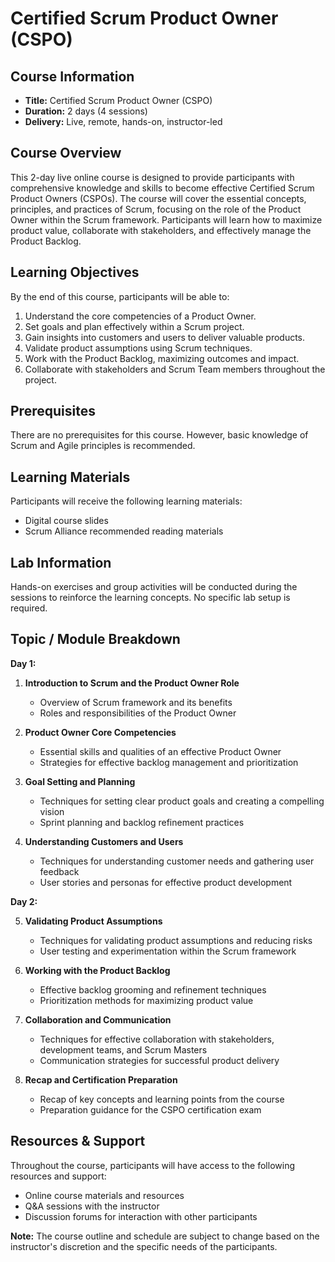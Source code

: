 # Certified Scrum Product Owner (CSPO)

## Course Information

- **Title:** Certified Scrum Product Owner (CSPO)
- **Duration:** 2 days (4 sessions)
- **Delivery:** Live, remote, hands-on, instructor-led

## Course Overview

This 2-day live online course is designed to provide participants with comprehensive knowledge and skills to become effective Certified Scrum Product Owners (CSPOs). The course will cover the essential concepts, principles, and practices of Scrum, focusing on the role of the Product Owner within the Scrum framework. Participants will learn how to maximize product value, collaborate with stakeholders, and effectively manage the Product Backlog.

## Learning Objectives

By the end of this course, participants will be able to:

1. Understand the core competencies of a Product Owner.
2. Set goals and plan effectively within a Scrum project.
3. Gain insights into customers and users to deliver valuable products.
4. Validate product assumptions using Scrum techniques.
5. Work with the Product Backlog, maximizing outcomes and impact.
6. Collaborate with stakeholders and Scrum Team members throughout the project.

## Prerequisites

There are no prerequisites for this course. However, basic knowledge of Scrum and Agile principles is recommended.

## Learning Materials

Participants will receive the following learning materials:

- Digital course slides
- Scrum Alliance recommended reading materials

## Lab Information

Hands-on exercises and group activities will be conducted during the sessions to reinforce the learning concepts. No specific lab setup is required.

## Topic / Module Breakdown

**Day 1:**

1. **Introduction to Scrum and the Product Owner Role**
   - Overview of Scrum framework and its benefits
   - Roles and responsibilities of the Product Owner

2. **Product Owner Core Competencies**
   - Essential skills and qualities of an effective Product Owner
   - Strategies for effective backlog management and prioritization

3. **Goal Setting and Planning**
   - Techniques for setting clear product goals and creating a compelling vision
   - Sprint planning and backlog refinement practices

4. **Understanding Customers and Users**
   - Techniques for understanding customer needs and gathering user feedback
   - User stories and personas for effective product development

**Day 2:**

5. **Validating Product Assumptions**
   - Techniques for validating product assumptions and reducing risks
   - User testing and experimentation within the Scrum framework

6. **Working with the Product Backlog**
   - Effective backlog grooming and refinement techniques
   - Prioritization methods for maximizing product value

7. **Collaboration and Communication**
   - Techniques for effective collaboration with stakeholders, development teams, and Scrum Masters
   - Communication strategies for successful product delivery

8. **Recap and Certification Preparation**
   - Recap of key concepts and learning points from the course
   - Preparation guidance for the CSPO certification exam

## Resources & Support

Throughout the course, participants will have access to the following resources and support:

- Online course materials and resources
- Q&A sessions with the instructor
- Discussion forums for interaction with other participants

**Note:** The course outline and schedule are subject to change based on the instructor's discretion and the specific needs of the participants.
